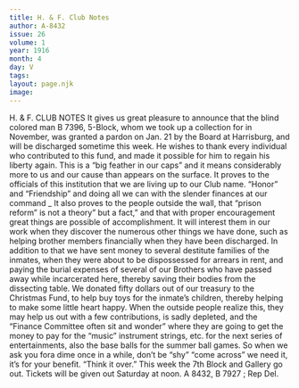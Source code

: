 ```yaml
---
title: H. & F. Club Notes
author: A-8432 
issue: 26
volume: 1
year: 1916
month: 4
day: V
tags:
layout: page.njk
image:
---
```

H. & F. CLUB NOTES    It gives us great pleasure to announce that the blind colored man B 7396, 5-Block, whom we took up a collection for in November, was granted a pardon on Jan. 21 by the Board at Harrisburg, and will be discharged sometime this week. He wishes to thank every individual who contributed to this fund, and made it possible for him to regain his liberty again.       This is a “big feather in our caps” and it means considerably more to us and our cause than appears on the surface. It proves to the officials of this institution that we are living up to our Club name. “Honor” and “Friendship” and doing all we can with the slender finances at our command _ It also proves to the people outside the wall, that “prison reform” is not a theory” but a fact,” and that with proper encouragement great things are possible of accomplishment. It will interest them in our work when they discover the numerous other things we have done, such as helping brother members financially when they have been discharged. In addition to that we have sent money to several destitute families of the inmates, when they were about to be dispossessed for arrears in rent, and paying the burial expenses of several of our Brothers who have passed away while incarcerated here, thereby saving their bodies from the dissecting table.       We donated fifty dollars out of our treasury to the Christmas Fund, to help buy toys for the inmate’s children, thereby helping to make some little heart happy.       When the outside people realize this, they may help us out with a few contributions, is sadly depleted, and the “Finance Committee often sit and wonder” where they are going to get the money to pay for the “music” instrument strings, etc. for the next series of entertainments, also the base balls for the summer ball games. So when we ask you fora dime once in a while, don’t be “shy” “come across” we need it, it’s for your benefit. “Think it over.”      This week the 7th Block and Gallery go out. Tickets will be given out Saturday at noon. A 8432, B 7927 ; Rep Del. 


